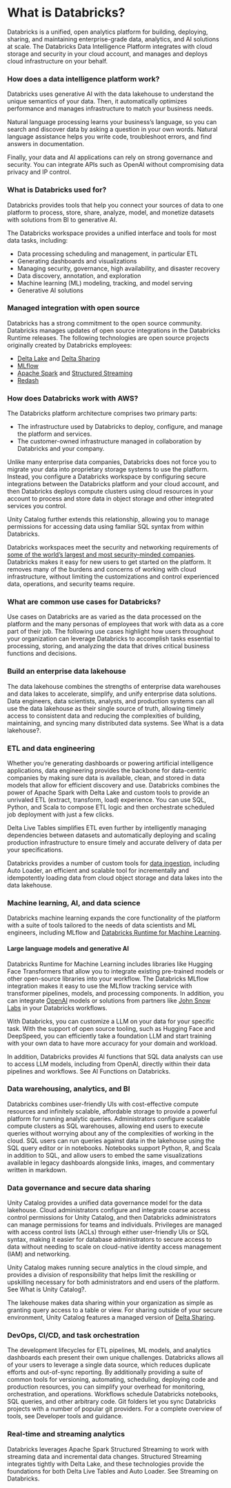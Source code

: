 # What is Databricks?

Databricks is a unified, open analytics platform for building, deploying, sharing, and maintaining enterprise-grade data, analytics, and AI solutions at scale. The Databricks Data Intelligence Platform integrates with cloud storage and security in your cloud account, and manages and deploys cloud infrastructure on your behalf.

### How does a data intelligence platform work?

Databricks uses generative AI with the data lakehouse to understand the unique semantics of your data. Then, it automatically optimizes performance and manages infrastructure to match your business needs.

Natural language processing learns your business’s language, so you can search and discover data by asking a question in your own words. Natural language assistance helps you write code, troubleshoot errors, and find answers in documentation.

Finally, your data and AI applications can rely on strong governance and security. You can integrate APIs such as OpenAI without compromising data privacy and IP control.

### What is Databricks used for?

Databricks provides tools that help you connect your sources of data to one platform to process, store, share, analyze, model, and monetize datasets with solutions from BI to generative AI.

The Databricks workspace provides a unified interface and tools for most data tasks, including:

* Data processing scheduling and management, in particular ETL
* Generating dashboards and visualizations
* Managing security, governance, high availability, and disaster recovery
* Data discovery, annotation, and exploration
* Machine learning (ML) modeling, tracking, and model serving
* Generative AI solutions

### Managed integration with open source

Databricks has a strong commitment to the open source community. Databricks manages updates of open source integrations in the Databricks Runtime releases. The following technologies are open source projects originally created by Databricks employees:

* [Delta Lake](https://delta.io/) and [Delta Sharing](https://delta.io/sharing)
* [MLflow](https://mlflow.org/)
* [Apache Spark](https://spark.apache.org/) and [Structured Streaming](https://spark.apache.org/streaming/)
* [Redash](https://redash.io/)

### How does Databricks work with AWS?

The Databricks platform architecture comprises two primary parts:

* The infrastructure used by Databricks to deploy, configure, and manage the platform and services.
* The customer-owned infrastructure managed in collaboration by Databricks and your company.

Unlike many enterprise data companies, Databricks does not force you to migrate your data into proprietary storage systems to use the platform. Instead, you configure a Databricks workspace by configuring secure integrations between the Databricks platform and your cloud account, and then Databricks deploys compute clusters using cloud resources in your account to process and store data in object storage and other integrated services you control.

Unity Catalog further extends this relationship, allowing you to manage permissions for accessing data using familiar SQL syntax from within Databricks.

Databricks workspaces meet the security and networking requirements of [some of the world’s largest and most security-minded companies](https://www.databricks.com/customers). Databricks makes it easy for new users to get started on the platform. It removes many of the burdens and concerns of working with cloud infrastructure, without limiting the customizations and control experienced data, operations, and security teams require.

### What are common use cases for Databricks?

Use cases on Databricks are as varied as the data processed on the platform and the many personas of employees that work with data as a core part of their job. The following use cases highlight how users throughout your organization can leverage Databricks to accomplish tasks essential to processing, storing, and analyzing the data that drives critical business functions and decisions.

### Build an enterprise data lakehouse

The data lakehouse combines the strengths of enterprise data warehouses and data lakes to accelerate, simplify, and unify enterprise data solutions. Data engineers, data scientists, analysts, and production systems can all use the data lakehouse as their single source of truth, allowing timely access to consistent data and reducing the complexities of building, maintaining, and syncing many distributed data systems. See What is a data lakehouse?.

### ETL and data engineering

Whether you’re generating dashboards or powering artificial intelligence applications, data engineering provides the backbone for data-centric companies by making sure data is available, clean, and stored in data models that allow for efficient discovery and use. Databricks combines the power of Apache Spark with Delta Lake and custom tools to provide an unrivaled ETL (extract, transform, load) experience. You can use SQL, Python, and Scala to compose ETL logic and then orchestrate scheduled job deployment with just a few clicks.

Delta Live Tables simplifies ETL even further by intelligently managing dependencies between datasets and automatically deploying and scaling production infrastructure to ensure timely and accurate delivery of data per your specifications.

Databricks provides a number of custom tools for [data ingestion](broken-reference), including Auto Loader, an efficient and scalable tool for incrementally and idempotently loading data from cloud object storage and data lakes into the data lakehouse.

### Machine learning, AI, and data science

Databricks machine learning expands the core functionality of the platform with a suite of tools tailored to the needs of data scientists and ML engineers, including MLflow and [Databricks Runtime for Machine Learning](broken-reference).

#### Large language models and generative AI

Databricks Runtime for Machine Learning includes libraries like Hugging Face Transformers that allow you to integrate existing pre-trained models or other open-source libraries into your workflow. The Databricks MLflow integration makes it easy to use the MLflow tracking service with transformer pipelines, models, and processing components. In addition, you can integrate [OpenAI](https://platform.openai.com/docs/introduction) models or solutions from partners like [John Snow Labs](about:blank/machine-learning/reference-solutions/natural-language-processing.html#john-snow-labs) in your Databricks workflows.

With Databricks, you can customize a LLM on your data for your specific task. With the support of open source tooling, such as Hugging Face and DeepSpeed, you can efficiently take a foundation LLM and start training with your own data to have more accuracy for your domain and workload.

In addition, Databricks provides AI functions that SQL data analysts can use to access LLM models, including from OpenAI, directly within their data pipelines and workflows. See AI Functions on Databricks.

### Data warehousing, analytics, and BI

Databricks combines user-friendly UIs with cost-effective compute resources and infinitely scalable, affordable storage to provide a powerful platform for running analytic queries. Administrators configure scalable compute clusters as SQL warehouses, allowing end users to execute queries without worrying about any of the complexities of working in the cloud. SQL users can run queries against data in the lakehouse using the SQL query editor or in notebooks. Notebooks support Python, R, and Scala in addition to SQL, and allow users to embed the same visualizations available in legacy dashboards alongside links, images, and commentary written in markdown.

### Data governance and secure data sharing

Unity Catalog provides a unified data governance model for the data lakehouse. Cloud administrators configure and integrate coarse access control permissions for Unity Catalog, and then Databricks administrators can manage permissions for teams and individuals. Privileges are managed with access control lists (ACLs) through either user-friendly UIs or SQL syntax, making it easier for database administrators to secure access to data without needing to scale on cloud-native identity access management (IAM) and networking.

Unity Catalog makes running secure analytics in the cloud simple, and provides a division of responsibility that helps limit the reskilling or upskilling necessary for both administrators and end users of the platform. See What is Unity Catalog?.

The lakehouse makes data sharing within your organization as simple as granting query access to a table or view. For sharing outside of your secure environment, Unity Catalog features a managed version of [Delta Sharing](broken-reference).

### DevOps, CI/CD, and task orchestration

The development lifecycles for ETL pipelines, ML models, and analytics dashboards each present their own unique challenges. Databricks allows all of your users to leverage a single data source, which reduces duplicate efforts and out-of-sync reporting. By additionally providing a suite of common tools for versioning, automating, scheduling, deploying code and production resources, you can simplify your overhead for monitoring, orchestration, and operations. Workflows schedule Databricks notebooks, SQL queries, and other arbitrary code. Git folders let you sync Databricks projects with a number of popular git providers. For a complete overview of tools, see Developer tools and guidance.

### Real-time and streaming analytics

Databricks leverages Apache Spark Structured Streaming to work with streaming data and incremental data changes. Structured Streaming integrates tightly with Delta Lake, and these technologies provide the foundations for both Delta Live Tables and Auto Loader. See Streaming on Databricks.

